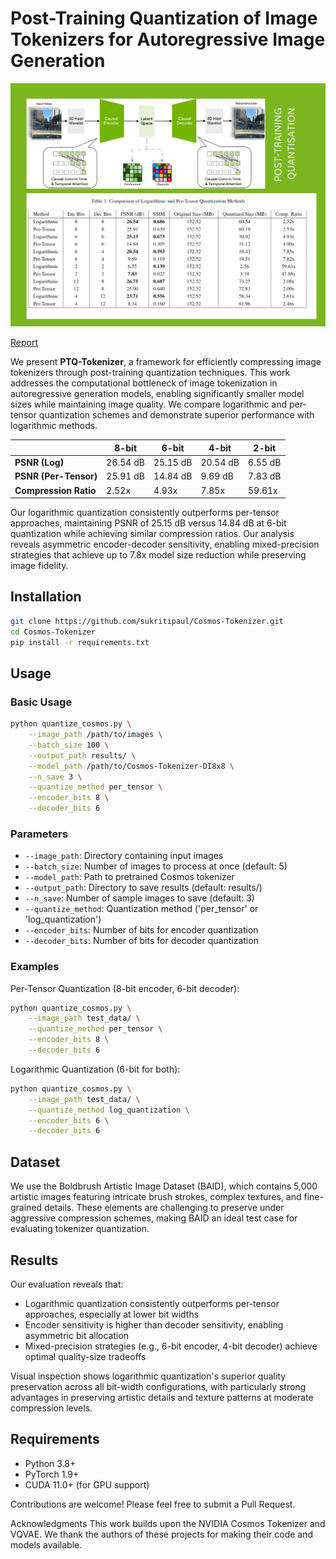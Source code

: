 # Post-Training Quantization of Image Tokenizers for Autoregressive Image Generation

![Results Overview](assets/ptq.png)

[Report](./PTQ_Report.pdf)

We present **PTQ-Tokenizer**, a framework for efficiently compressing image tokenizers through post-training quantization techniques. This work addresses the computational bottleneck of image tokenization in autoregressive generation models, enabling significantly smaller model sizes while maintaining image quality. We compare logarithmic and per-tensor quantization schemes and demonstrate superior performance with logarithmic methods.

|                      | 8-bit               | 6-bit              | 4-bit             | 2-bit              |
| -------------------- | ------------------- | ------------------ | ----------------- | ------------------ |
| **PSNR (Log)**       | 26.54 dB            | 25.15 dB           | 20.54 dB          | 6.55 dB            |
| **PSNR (Per-Tensor)**| 25.91 dB            | 14.84 dB           | 9.69 dB           | 7.83 dB            |
| **Compression Ratio**| 2.52x               | 4.93x              | 7.85x             | 59.61x             |

Our logarithmic quantization consistently outperforms per-tensor approaches, maintaining PSNR of 25.15 dB versus 14.84 dB at 6-bit quantization while achieving similar compression ratios. Our analysis reveals asymmetric encoder-decoder sensitivity, enabling mixed-precision strategies that achieve up to 7.8x model size reduction while preserving image fidelity.



## Installation

```bash
git clone https://github.com/sukritipaul/Cosmos-Tokenizer.git
cd Cosmos-Tokenizer
pip install -r requirements.txt
```

## Usage

### Basic Usage

```bash
python quantize_cosmos.py \
    --image_path /path/to/images \
    --batch_size 100 \
    --output_path results/ \
    --model_path /path/to/Cosmos-Tokenizer-DI8x8 \
    --n_save 3 \
    --quantize_method per_tensor \
    --encoder_bits 8 \
    --decoder_bits 6
```

### Parameters

- `--image_path`: Directory containing input images
- `--batch_size`: Number of images to process at once (default: 5)
- `--model_path`: Path to pretrained Cosmos tokenizer
- `--output_path`: Directory to save results (default: results/)
- `--n_save`: Number of sample images to save (default: 3)
- `--quantize_method`: Quantization method ('per_tensor' or 'log_quantization')
- `--encoder_bits`: Number of bits for encoder quantization
- `--decoder_bits`: Number of bits for decoder quantization

### Examples

Per-Tensor Quantization (8-bit encoder, 6-bit decoder):
```bash
python quantize_cosmos.py \
    --image_path test_data/ \
    --quantize_method per_tensor \
    --encoder_bits 8 \
    --decoder_bits 6
```

Logarithmic Quantization (6-bit for both):
```bash
python quantize_cosmos.py \
    --image_path test_data/ \
    --quantize_method log_quantization \
    --encoder_bits 6 \
    --decoder_bits 6
```


## Dataset
We use the Boldbrush Artistic Image Dataset (BAID), which contains 5,000 artistic images featuring intricate brush strokes, complex textures, and fine-grained details. These elements are challenging to preserve under aggressive compression schemes, making BAID an ideal test case for evaluating tokenizer quantization.

## Results
Our evaluation reveals that:

- Logarithmic quantization consistently outperforms per-tensor approaches, especially at lower bit widths
- Encoder sensitivity is higher than decoder sensitivity, enabling asymmetric bit allocation
- Mixed-precision strategies (e.g., 6-bit encoder, 4-bit decoder) achieve optimal quality-size tradeoffs

Visual inspection shows logarithmic quantization's superior quality preservation across all bit-width configurations, with particularly strong advantages in preserving artistic details and texture patterns at moderate compression levels.

## Requirements
- Python 3.8+
- PyTorch 1.9+
- CUDA 11.0+ (for GPU support)

Contributions are welcome! Please feel free to submit a Pull Request.


Acknowledgments
This work builds upon the NVIDIA Cosmos Tokenizer and VQVAE. We thank the authors of these projects for making their code and models available.



